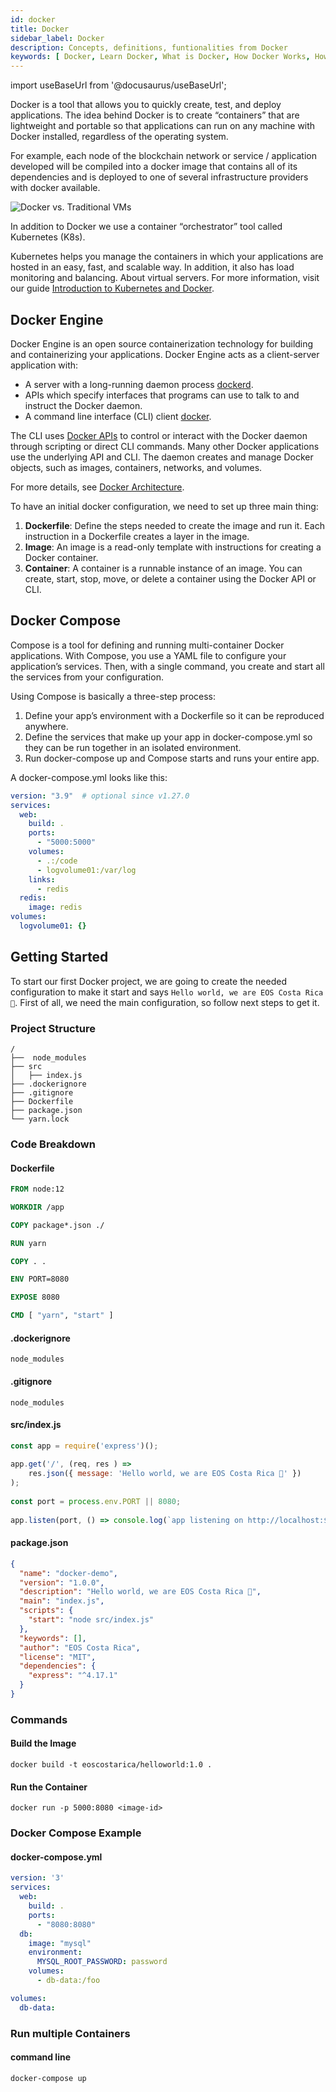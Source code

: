 ```yaml
---
id: docker
title: Docker
sidebar_label: Docker
description: Concepts, definitions, funtionalities from Docker
keywords: [ Docker, Learn Docker, What is Docker, How Docker Works, How to use Docker, What is Docker for?]
---
```


import useBaseUrl from '@docusaurus/useBaseUrl';

Docker is a tool that allows you to quickly create, test, and deploy applications. The idea behind Docker is to create “containers” that are lightweight and portable so that applications can run on any machine with Docker installed, regardless of the operating system.

For example, each node of the blockchain network or service / application developed will be compiled into a docker image that contains all of its dependencies and is deployed to one of several infrastructure providers with docker available.

<div style={{  textAlign: "center" }}>
  <img alt="Docker vs. Traditional VMs"   src={ useBaseUrl( '/img/documentation-images/Docker-containerized-and-vm-transparent-bg.webp' )} />
</div>

In addition to Docker we use a container “orchestrator” tool called Kubernetes (K8s).

Kubernetes helps you manage the containers in which your applications are hosted in an easy, fast, and scalable way. In addition, it also has load monitoring and balancing. About virtual servers. For more information, visit our guide [Introduction to Kubernetes and Docker](https://guide.eoscostarica.io/docs/devops#introduction-to-kubernetes-and-docker).


## Docker Engine

Docker Engine is an open source containerization technology for building and containerizing your applications. Docker Engine acts as a client-server application with:

- A server with a long-running daemon process [dockerd](https://docs.docker.com/engine/reference/commandline/dockerd).
- APIs which specify interfaces that programs can use to talk to and instruct the Docker daemon.
- A command line interface (CLI) client [docker](https://docs.docker.com/engine/reference/commandline/cli/).

The CLI uses [Docker APIs](https://docs.docker.com/engine/api/) to control or interact with the Docker daemon through scripting or direct CLI commands. Many other Docker applications use the underlying API and CLI. The daemon creates and manage Docker objects, such as images, containers, networks, and volumes.

For more details, see [Docker Architecture](https://docs.docker.com/get-started/overview/#docker-architecture).

To have an initial docker configuration, we need to set up three main thing:

1. **Dockerfile**: Define the steps needed to create the image and run it. Each instruction in a Dockerfile creates a layer in the image.
1. **Image**: An image is a read-only template with instructions for creating a Docker container.
1. **Container**: A container is a runnable instance of an image. You can create, start, stop, move, or delete a container using the Docker API or CLI.

## Docker Compose

Compose is a tool for defining and running multi-container Docker applications. With Compose, you use a YAML file to configure your application’s services. Then, with a single command, you create and start all the services from your configuration.

Using Compose is basically a three-step process:

1. Define your app’s environment with a Dockerfile so it can be reproduced anywhere.
1. Define the services that make up your app in docker-compose.yml so they can be run together in an isolated environment.
1. Run docker-compose up and Compose starts and runs your entire app.

A docker-compose.yml looks like this:
```yml
version: "3.9"  # optional since v1.27.0
services:
  web:
    build: .
    ports:
      - "5000:5000"
    volumes:
      - .:/code
      - logvolume01:/var/log
    links:
      - redis
  redis:
    image: redis
volumes:
  logvolume01: {}
```

## Getting Started

To start our first Docker project, we are going to create the needed configuration to make it start and says `Hello world, we are EOS Costa Rica 🦋`. First of all, we need the main configuration, so follow next steps to get it.

### Project Structure
```
/
├──  node_modules
├── src
│   ├── index.js
├── .dockerignore
├── .gitignore
├── Dockerfile
├── package.json
└── yarn.lock
```

### Code Breakdown

#### Dockerfile

```Dockerfile
FROM node:12

WORKDIR /app

COPY package*.json ./

RUN yarn

COPY . .

ENV PORT=8080

EXPOSE 8080

CMD [ "yarn", "start" ]
```

#### .dockerignore

`node_modules`

#### .gitignore

`node_modules`

#### src/index.js

```js
const app = require('express')();
 
app.get('/', (req, res ) => 
    res.json({ message: 'Hello world, we are EOS Costa Rica 🦋' }) 
);
 
const port = process.env.PORT || 8080;
 
app.listen(port, () => console.log(`app listening on http://localhost:${port}`) );
```

#### package.json

```json
{
  "name": "docker-demo",
  "version": "1.0.0",
  "description": "Hello world, we are EOS Costa Rica 🦋",
  "main": "index.js",
  "scripts": {
    "start": "node src/index.js"
  },
  "keywords": [],
  "author": "EOS Costa Rica",
  "license": "MIT",
  "dependencies": {
    "express": "^4.17.1"
  }
}
```

### Commands

#### Build the Image

`docker build -t eoscostarica/helloworld:1.0 .`

#### Run the Container

`docker run -p 5000:8080 <image-id>`

### Docker Compose Example

#### docker-compose.yml 

```yml
version: '3'
services:
  web:
    build: .
    ports:
      - "8080:8080"
  db:
    image: "mysql"
    environment: 
      MYSQL_ROOT_PASSWORD: password
    volumes:
      - db-data:/foo

volumes:
  db-data:
```

### Run multiple Containers

#### command line

`docker-compose up`